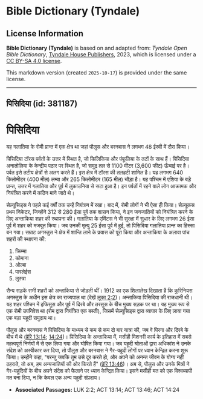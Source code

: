 # Bible Dictionary (Tyndale)

## License Information

**Bible Dictionary (Tyndale)** is based on and adapted from: _Tyndale Open Bible Dictionary_, [Tyndale House Publishers](https://tyndaleopenresources.com/), 2023, which is licensed under a [CC BY-SA 4.0 license](https://creativecommons.org/licenses/by-sa/4.0/legalcode.en).

This markdown version (created `2025-10-17`) is provided under the same license.



--------------------------------

## पिसिदिया (id: 381187)

पिसिदिया
========

यह गलातिया के रोमी प्रान्त में एक क्षेत्र था जहां पौलुस और बरनबास ने लगभग 48 ईस्वी में दौरा किया।

पिसिदिया टॉरस पर्वतों के उत्तर में स्थित है, जो किलिकिया और पंफूलिया के तटों के साथ हैं। पिसिदिया अनातोलिया के केन्द्रीय पठार पर स्थित है, जो समुद्र तल से 1100 मीटर (3,600 फीट) ऊँचाई पर है। पर्वत इसे तटीय क्षेत्रों से अलग करते हैं। इस क्षेत्र में टॉरस की तलहटी शामिल है। यह लगभग 640 किलोमीटर (400 मील) लम्बा और 265 किलोमीटर (165 मील) चौड़ा है। यह पश्चिम में एशिया के बड़े प्रान्त, उत्तर में गलातिया और पूर्व में लुकाउनिया से सटा हुआ है। इन पर्वतों में रहने वाले लोग आक्रामक और नियंत्रित करने में कठिन माने जाते थे।

सेल्यूसिड्स ने पहले कई वर्षों तक उन्हें नियंत्रण में रखा। बाद में, रोमी लोगों ने भी ऐसा ही किया। सेल्यूकस प्रथम निकेटर, जिन्होंने 312 से 280 ईसा पूर्व तक शासन किया, ने इन जनजातियों को नियंत्रित करने के लिए अन्ताकिया शहर की स्थापना की। गलातिया के एमिंटस ने भी सुरक्षा में सुधार के लिए लगभग 26 ईसा पूर्व में शहर को मजबूत किया। जब उनकी मृत्यु 25 ईसा पूर्व में हुई, तो पिसिदिया गलातिया प्रान्त का हिस्सा बन गया। सम्राट अगस्तुस ने क्षेत्र में शान्ति लाने के प्रयास को पूरा किया और अन्ताकिया के अलावा पांच शहरों की स्थापना की:

1. क्रिम्मा
2. कोमाना
3. ओल्बा
4. पारलेईस
5. लुस्त्रा

सैन्य सड़कें सभी शहरों को अन्ताकिया से जोड़ती थीं। 1912 का एक शिलालेख दिखाता है कि कुरिनियस अगस्तुस के अधीन इस क्षेत्र का राज्यपाल था (देखें [लूका 2:2](https://ref.ly/Luke2:2))। अन्ताकिया पिसिदिया की राजधानी थी। यह शहर पश्चिम में इफिसुस और पूर्व में दिरबे और तरसुस के बीच मुख्य सड़क पर था। यह मुख्य रूप से एक रोमी उपनिवेश था (रोम द्वारा नियंत्रित एक बस्ती), जिसमें सेल्यूसिड्स द्वारा व्यापार के लिए लाया गया एक बड़ा यहूदी समुदाय था।

पौलुस और बरनबास ने पिसिदिया के माध्यम से कम से कम दो बार यात्रा की, जब वे पिरगा और दिरबे के बीच में थे ([प्रेरि 13:14](https://ref.ly/Acts13:14); [14:24](https://ref.ly/Acts14:24))। पिसिदिया के अन्ताकिया में, मसीही मिशनरी कार्य के इतिहास में सबसे महत्वपूर्ण निर्णयों में से एक लिया गया और घोषित किया गया। जब यहूदी श्रोताओं द्वारा अधिकांश ने उनके संदेश को अस्वीकार कर दिया, तो पौलुस और बरनबास ने गैर\-यहूदी लोगों पर ध्यान केन्द्रित करना शुरू किया। उन्होंने कहा, "परन्तु जबकि तुम उसे दूर करते हो, और अपने को अनन्त जीवन के योग्य नहीं ठहराते, तो अब, हम अन्यजातियों की ओर फिरते हैं" ([प्रेरि 13:46](https://ref.ly/Acts13:46))। अब से, पौलुस और उनके मित्रों ने गैर\-यहूदियों के बीच अपने संदेश को फैलाने पर ध्यान केन्द्रित किया। इसने मसीही मत को एक विश्वव्यापी मत बना दिया, न कि केवल एक अन्य यहूदी संप्रदाय।

* **Associated Passages:** LUK 2:2; ACT 13:14; ACT 13:46; ACT 14:24

